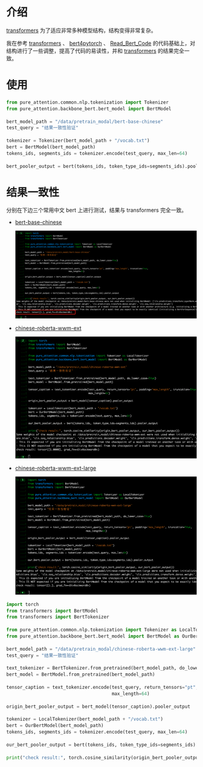 # 介绍
[transformers](https://github.com/huggingface/transformers) 为了适应非常多种模型结构，结构变得非常复杂。

我在参考
[transformers](https://github.com/huggingface/transformers) 、 
[bert4pytorch](https://github.com/MuQiuJun-AI/bert4pytorch) 、
[Read_Bert_Code](https://github.com/DA-southampton/Read_Bert_Code)
的代码基础上，对结构进行了一些调整，提高了代码的易读性，并和 [transformers](https://github.com/huggingface/transformers) 的结果完全一致。

# 使用

``` python
from pure_attention.common.nlp.tokenization import Tokenizer
from pure_attention.backbone_bert.bert_model import BertModel

bert_model_path = "/data/pretrain_modal/bert-base-chinese"
test_query = "结果一致性验证"

tokenizer = Tokenizer(bert_model_path + "/vocab.txt")
bert = BertModel(bert_model_path)
tokens_ids, segments_ids = tokenizer.encode(test_query, max_len=64)

bert_pooler_output = bert(tokens_ids, token_type_ids=segments_ids).pooler_output

```


# 结果一致性
分别在下边三个常用中文 bert 上进行测试，结果与 transformers 完全一致。
- [bert-base-chinese](https://huggingface.co/bert-base-chinese)
  
  ![](../../images/bert-base-chinese.png)
  

- [chinese-roberta-wwm-ext](https://huggingface.co/hfl/chinese-roberta-wwm-ext)
  
  ![](../../images/chinese-roberta-wwm-ext.png)
  

- [chinese-roberta-wwm-ext-large](https://huggingface.co/hfl/chinese-roberta-wwm-ext-large)
  
  ![](../../images/chinese-roberta-wwm-ext-large.png)
  

``` python
import torch
from transformers import BertModel
from transformers import BertTokenizer

from pure_attention.common.nlp.tokenization import Tokenizer as LocalTokenizer
from pure_attention.backbone_bert.bert_model import BertModel as OurBertModel

bert_model_path = "/data/pretrain_modal/chinese-roberta-wwm-ext-large"
test_query = "结果一致性验证"

text_tokenizer = BertTokenizer.from_pretrained(bert_model_path, do_lower_case=True)
bert_model = BertModel.from_pretrained(bert_model_path)

tensor_caption = text_tokenizer.encode(test_query, return_tensors="pt", padding='max_length', truncation=True,
                                       max_length=64)

origin_bert_pooler_output = bert_model(tensor_caption).pooler_output

tokenizer = LocalTokenizer(bert_model_path + "/vocab.txt")
bert = OurBertModel(bert_model_path)
tokens_ids, segments_ids = tokenizer.encode(test_query, max_len=64)

our_bert_pooler_output = bert(tokens_ids, token_type_ids=segments_ids).pooler_output

print("check result:", torch.cosine_similarity(origin_bert_pooler_output, our_bert_pooler_output))
```